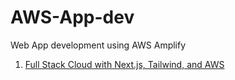 # AWS-App-dev

Web App development using AWS Amplify

1. [Full Stack Cloud with Next.js, Tailwind, and AWS](https://github.com/dabit3/next.js-amplify-workshop)
